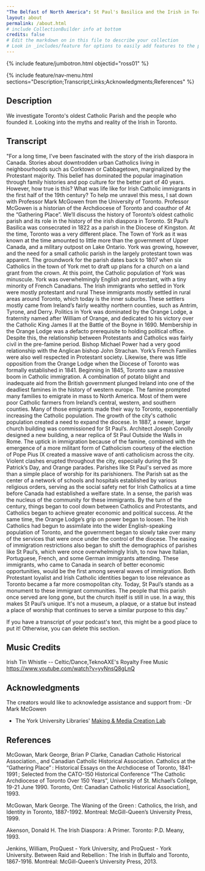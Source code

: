 ```yaml
---
"The Belfast of North America": St Paul's Basilica and the Irish in Toronto
layout: about
permalink: /about.html
# include CollectionBuilder info at bottom
credits: false
# Edit the markdown on in this file to describe your collection
# Look in _includes/feature for options to easily add features to the page
---
```


{% include feature/jumbotron.html objectid="ross01" %}

{% include feature/nav-menu.html sections="Description;Transcript;Links;Acknowledgments;References" %}

## Description
We investigate Toronto's oldest Catholic Parish and the people who founded it. Looking into the myths and reality of the Irish in Toronto.
## Transcript
"For a long time, I’ve been fascinated with the story of the irish diaspora in Canada. Stories about downtrodden urban Catholics living in neighbourhoods such as Corktown or Cabbagetown, marginalized by the Protestant majority. This belief has dominated the popular imagination through family histories and pop culture for the better part of 40 years. However, how true is this? What was life like for Irish Catholic immigrants in the first half of the 19th century? To help me unravel this mess, I sat down with Professor Mark McGowen from the University of Toronto. Professor McGowen is a historian of the Archdiocese of Toronto and coauthor of At the “Gathering Place”. We’ll discuss the history of Toronto’s oldest catholic parish and its role in the history of the irish diaspora in Toronto. St Paul’s Basilica was consecrated in 1822 as a parish in the Diocese of Kingston. At the time, Toronto was a very different place. The Town of York as it was known at the time amounted to little more than the government of Upper Canada, and a military outpost on Lake Ontario. York was growing, however, and the need for a small catholic parish in the largely protestant town was apparent. The groundwork for the parish dates back to 1807 when six Catholics in the town of York met to draft up plans for a church on a land grant from the crown. At this point, the Catholic population of York was minuscule. York was overwhelmingly English and protestant, with a tiny minority of French Canadians. The Irish immigrants who settled in York were mostly protestant and rural 
These immigrants mostly settled in rural areas around Toronto, which today is the inner suburbs. These settlers mostly came from Ireland’s fairly wealthy northern counties, such as Antrim, Tyrone, and Derry. Politics in York was dominated by the Orange Lodge, a fraternity named after William of Orange, and dedicated to his victory over the Catholic King James II at the Battle of the Boyne in 1690. Membership in the Orange Lodge was a defacto prerequisite to holding political office. Despite this, the relationship between Protestants and Catholics was fairly civil in the pre-famine period. Bishop Michael Power had a very good relationship with the Anglican bishop John Strachan. York’s French Families were also well respected in Protestant society. Likewise, there was little opposition from the Orange Lodge when the Diocese of Toronto was formally established in 1841. Beginning in 1845, Toronto saw a massive boom in Catholic immigration. A combination of potato blight and inadequate aid from the British government plunged Ireland into one of the deadliest famines in the history of western europe. The famine prompted many families to emigrate in mass to North America. Most of them were poor Catholic farmers from Ireland’s central, western, and southern counties. Many of those emigrants made their way to Toronto, exponentially increasing the Catholic population. The growth of the city's catholic population created a need to expand the diocese. In 1887, a newer, larger church building was commissioned for St Paul’s. Architect Joseph Conolly designed a new building, a near replica of St Paul Outside the Walls in Rome. The uptick in immigration because of the famine, combined with the emergence of a more militant form of Catholicism courtesy of the election of Pope Pius IX created a massive wave of anti catholicism across the city. Violent clashes erupted throughout the city, especially during the St Patrick’s Day, and Orange parades. Parishes like St Paul's served as more than a simple place of worship for its parishioners. The Parish sat as the center of a network of schools and hospitals established by various religious orders, serving as the social safety net for Irish Catholics at a time before Canada had established a welfare state. In a sense, the parish was the nucleus of the community for these immigrants. By the turn of the century, things began to cool down between Catholics and Protestants, and Catholics began to achieve greater economic and political success. At the same time, the Orange Lodge’s grip on power began to loosen. The Irish Catholics had begun to assimilate into the wider English-speaking population of Toronto, and the government began to slowly take over many of the services that were once under the control of the diocese. The easing of immigration restrictions also began to shift the demographics of parishes like St Paul’s, which were once overwhelmingly Irish, to now have Italian, Portuguese, French, and some German immigrants attending. These immigrants, who came to Canada in search of better economic opportunities, would be the first among several waves of immigration. Both Protestant loyalist and Irish Catholic identities began to lose relevance as Toronto became a far more cosmopolitan city. Today, St Paul’s stands as a monument to these immigrant communities. The people that this parish once served are long gone, but the church itself is still in use. In a way, this makes St Paul’s unique. It's not a museum, a plaque, or a statue but instead a place of worship that continues to serve a similar purpose to this day."


If you have a transcript of your podcast's text, this might be a good place to put it! Otherwise, you can delete this section.

## Music Credits
Irish Tin Whistle -- Celtic/Dance,TeknoAXE's Royalty Free Music
https://www.youtube.com/watch?v=yyNnsQ8gLnQ
## Acknowledgments

The creators would like to acknowledge assistance and support from: 
-Dr Mark McGowen 

- The York University Libraries' [Making & Media Creation Lab](https://www.library.yorku.ca/ds/)

## References
McGowan, Mark George, Brian P Clarke, Canadian Catholic Historical Association., and Canadian Catholic Historical Association. Catholics at the “Gathering Place” : Historical Essays on the Archdiocese of Toronto, 1841-1991 ; Selected from the CATO-150 Historical Conference “The Catholic Archdiocese of Toronto Over 150 Years”, University of St. Michael’s College, 19-21 June 1990. Toronto, Ont: Canadian Catholic Historical Association], 1993.

 McGowan, Mark George. The Waning of the Green : Catholics, the Irish, and Identity in Toronto, 1887-1992. Montreal: McGill-Queen’s University Press, 1999.
 
Akenson, Donald H. The Irish Diaspora : A Primer. Toronto: P.D. Meany, 1993.

Jenkins, William, ProQuest - York University, and ProQuest - York University. Between Raid and Rebellion : The Irish in Buffalo and Toronto, 1867-1916. Montréal: McGill-Queen’s University Press, 2013.





